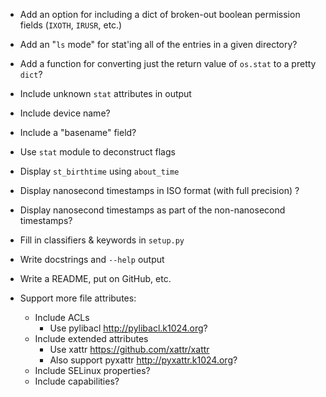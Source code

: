 - Add an option for including a dict of broken-out boolean permission fields
  (`IXOTH`, `IRUSR`, etc.)
- Add an "`ls` mode" for stat'ing all of the entries in a given directory?
- Add a function for converting just the return value of `os.stat` to a pretty
  `dict`?

- Include unknown `stat` attributes in output
- Include device name?
- Include a "basename" field?
- Use `stat` module to deconstruct flags
- Display `st_birthtime` using `about_time`
- Display nanosecond timestamps in ISO format (with full precision) ?
- Display nanosecond timestamps as part of the non-nanosecond timestamps?

- Fill in classifiers & keywords in `setup.py`
- Write docstrings and `--help` output
- Write a README, put on GitHub, etc.

- Support more file attributes:
    - Include ACLs
        - Use pylibacl <http://pylibacl.k1024.org>?
    - Include extended attributes
        - Use xattr <https://github.com/xattr/xattr>
        - Also support pyxattr <http://pyxattr.k1024.org>?
    - Include SELinux properties?
    - Include capabilities?
